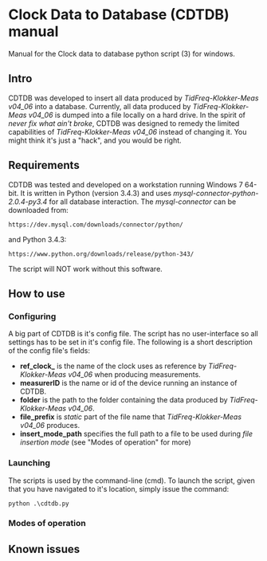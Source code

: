 # Clock Data to Database (CDTDB) manual
Manual for the Clock data to database python script (3) for windows.

## Intro
CDTDB was developed to insert all data produced by *TidFreq-Klokker-Meas v04_06* into a database. Currently, all data produced by *TidFreq-Klokker-Meas v04_06* is dumped into a file locally on a hard drive. In the spirit of *never fix what ain't broke*, CDTDB was designed to remedy the limited capabilities of *TidFreq-Klokker-Meas v04_06* instead of changing it. You might think it's just a "hack", and you would be right.

## Requirements
CDTDB was tested and developed on a workstation running Windows 7 64-bit. It is written in Python (version 3.4.3) and uses *mysql-connector-python-2.0.4-py3.4* for all database interaction. The *mysql-connector* can be downloaded from:

	https://dev.mysql.com/downloads/connector/python/

and Python 3.4.3:

	https://www.python.org/downloads/release/python-343/

The script will NOT work without this software.

## How to use

### Configuring
A big part of CDTDB is it's config file. The script has no user-interface so all settings has to be set in it's config file. The following is a short description of the config file's fields:

- **ref_clock_** is the name of the clock uses as reference by *TidFreq-Klokker-Meas v04_06* when producing measurements.
- **measurerID** is the name or id of the device running an instance of CDTDB. 
- **folder** is the path to the folder containing the data produced by *TidFreq-Klokker-Meas v04_06*. 
- **file_prefix** is *static* part of the file name that *TidFreq-Klokker-Meas v04_06* produces. 
- **insert_mode_path** specifies the full path to a file to be used during *file insertion mode* (see "Modes of operation" for more)

### Launching
The scripts is used by the command-line (cmd). To launch the script, given that you have navigated to it's location, simply issue the command:

	python .\cdtdb.py

### Modes of operation

## Known issues
